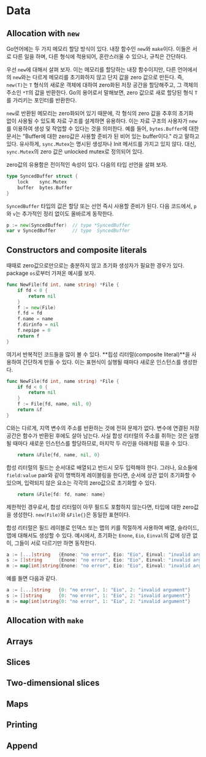 # Data

## Allocation with `new`

Go언어에는 두 가지 메모리 할당 방식이 있다. 내장 함수인 `new`와 `make`이다. 이들은 서로 다른 일을 하며, 다른 형식에 적용되어, 혼란스러울 수 있으나, 규칙은 간단하다. 

우선 `new`에 대해서 살펴 보자. 이는 메모리를 할당하는 내장 함수이지만, 다른 언어에서의 `new`와는 다르게 메모리를 초기화하지 않고 단지 값을 zero 값으로 만든다. 즉, `new(T)`는 `T` 형식의 새로운 객체에 대하여 zero화된 저장 공간을 할당해주고, 그 객체의 주소인 `*T`의 값을 반환한다. Go의 용어로서 말해보면, zero 값으로 새로 할당된 형식 `T`를 가리키는 포인터를 반환한다.

`new`로 반환된 메모리는 zero화되어 있기 때문에, 각 형식의 zero 값을 추후의 초기화 없이 사용될 수 있도록 자료 구조를 설계하면 유용하다. 이는 자료 구조의 사용자가 `new`를 이용하여 생성 및 작업할 수 있다는 것을 의미한다. 예를 들어, `bytes.Buffer`에 대한 문서는 "Buffer에 대한 zero값은 사용할 준비가 된 비어 있는 buffer이다." 라고 말하고 있다. 유사하게, `sync.Mutex`는 명시된 생성자나 Init 메서드를 가지고 있지 않다. 대신, `sync.Mutex`의 zero 값은 unlocked mutex로 정의되어 있다.

zero값의 유용함은 전이적인 속성이 있다. 다음의 타입 선언을 살펴 보자.

```go
type SyncedBuffer struct {
    lock    sync.Mutex
    buffer  bytes.Buffer
}
```

`SyncedBuffer` 타입의 값은 할당 또는 선언 즉시 사용할 준비가 된다. 다음 코드에서, `p`와 `v`는 추가적인 정리 없이도 올바르게 동작한다.

```go
p := new(SyncedBuffer)  // type *SyncedBuffer
var v SyncedBuffer      // type  SyncedBuffer
```

## Constructors and composite literals

때때로 zero값으로만으로는 충분하지 않고 초기화 생성자가 필요한 경우가 있다. package `os`로부터 가져온 예시를 보자.

```go
func NewFile(fd int, name string) *File {
    if fd < 0 {
        return nil
    }
    f := new(File)
    f.fd = fd
    f.name = name
    f.dirinfo = nil
    f.nepipe = 0
    return f
}
```

여기서 반복적인 코드들을 많이 볼 수 있다. **힙성 리터럴(composite literal)**을 사용하여 간단하게 만들 수 있다. 이는 표현식이 실행될 때마다 새로운 인스턴스를 생성한다.

```go
func NewFile(fd int, name string) *File {
    if fd < 0 {
        return nil
    }
    f := File{fd, name, nil, 0}
    return &f
}
```

C와는 다르게, 지역 변수의 주소를 반환하는 것에 전혀 문제가 없다. 변수에 연결된 저장 공간은 함수가 반환된 후에도 살아 남는다. 사실 합성 리터럴의 주소를 취하는 것은 실행될 때마다 새로운 인스턴스를 할당하므로, 마지막 두 라인을 아래처럼 묶을 수 있다.

```go
    return &File{fd, name, nil, 0}
```

합성 리터럴의 필드는 순서대로 배열되고 반드시 모두 입력해야 한다. 그러나, 요소들에 `field:value` pair와 같이 명백하게 레이블링을 한다면, 순서에 상관 없이 초기화할 수 있으며, 입력되지 않은 요소는 각각의 zero값으로 초기화할 수 있다.

```go
    return &File{fd: fd, name: name}
```

제한적인 경우로서, 합성 리터럴이 아무 필드도 포함하지 않는다면, 타입에 대한 zero값을 생성한다. `new(File)`와 `&File{}`은 동일한 표현이다.

합성 리터럴은 필드 레이블로 인덱스 또는 맵의 키를 적절하게 사용하여 배열, 슬라이드, 맵에 대해서도 생성할 수 있다. 예시에서, 초기화는 `Enone`, `Eio`, `Einval`의 값에 상관 없이, 그들이 서로 다르기만 하면 동작한다.

```go
a := [...]string   {Enone: "no error", Eio: "Eio", Einval: "invalid argument"}
s := []string      {Enone: "no error", Eio: "Eio", Einval: "invalid argument"}
m := map[int]string{Enone: "no error", Eio: "Eio", Einval: "invalid argument"}
```
예를 들면 다음과 같다.
```go
a := [...]string   {0: "no error", 1: "Eio", 2: "invalid argument"}
s := []string      {0: "no error", 1: "Eio", 2: "invalid argument"}
m := map[int]string{0: "no error", 1: "Eio", 2: "invalid argument"}
```

## Allocation with `make`

## Arrays

## Slices

## Two-dimensional slices

## Maps

## Printing

## Append

